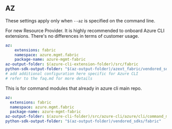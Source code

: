 ## AZ

These settings apply only when `--az` is specified on the command line.

For new Resource Provider. It is highly recommended to onboard Azure CLI extensions. There's no differences in terms of customer usage. 

``` yaml $(az) && $(target-mode) != 'core'
az:
    extensions: fabric
    namespace: azure.mgmt.fabric
    package-name: azure-mgmt-fabric
az-output-folder: $(azure-cli-extension-folder)/src/fabric
python-sdk-output-folder: "$(az-output-folder)/azext_fabric/vendored_sdks/fabric"
# add additional configuration here specific for Azure CLI
# refer to the faq.md for more details
```



This is for command modules that already in azure cli main repo. 
``` yaml $(az) && $(target-mode) == 'core'
az:
  extensions: fabric
  namespace: azure.mgmt.fabric
  package-name: azure-mgmt-fabric
az-output-folder: $(azure-cli-folder)/src/azure-cli/azure/cli/command_modules/fabric
python-sdk-output-folder: "$(az-output-folder)/vendored_sdks/fabric"
``` 